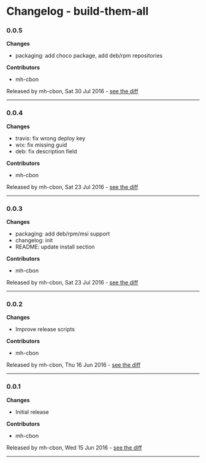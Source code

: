 # Changelog - build-them-all

### 0.0.5

__Changes__

- packaging: add choco package, add deb/rpm repositories

__Contributors__

- mh-cbon

Released by mh-cbon, Sat 30 Jul 2016 -
[see the diff](https://github.com/mh-cbon/build-them-all/compare/0.0.4...0.0.5#diff)
______________

### 0.0.4

__Changes__

- travis: fix wrong deploy key
- wix: fix missing guid
- deb: fix description field

__Contributors__

- mh-cbon

Released by mh-cbon, Sat 23 Jul 2016 -
[see the diff](https://github.com/mh-cbon/build-them-all/compare/0.0.3...0.0.4#diff)
______________

### 0.0.3

__Changes__

- packaging: add deb/rpm/msi support
- changelog: init
- README: update install section

__Contributors__

- mh-cbon

Released by mh-cbon, Sat 23 Jul 2016 -
[see the diff](https://github.com/mh-cbon/build-them-all/compare/0.0.2...0.0.3#diff)
______________

### 0.0.2

__Changes__

- Improve release scripts

__Contributors__

- mh-cbon

Released by mh-cbon, Thu 16 Jun 2016 -
[see the diff](https://github.com/mh-cbon/build-them-all/compare/0.0.1...0.0.2#diff)
______________

### 0.0.1

__Changes__

- Initial release

__Contributors__

- mh-cbon

Released by mh-cbon, Wed 15 Jun 2016 -
[see the diff](https://github.com/mh-cbon/build-them-all/compare/f9ac33f3df912480a48c18d2f2ef826192bd1228...0.0.1#diff)
______________


